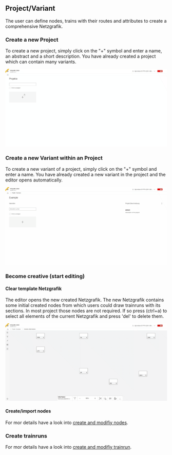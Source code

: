 ## Project/Variant

The user can define nodes, trains with their routes and attributes to create a comprehensive
Netzgrafik.

### Create a new Project

To create a new project, simply click on the "+" symbol and enter a name, an abstract and a short
description.
You have already created a project which can contain many variants.

![Create new project](./animated_images/compressed/29-01-2024-001-Create_new_project.gif)

### Create a new Variant within an Project

To create a new variant of a project, simply click on the "+" symbol and enter a name. You have
already created a new variant in the project and the editor opens automatically.

![Create new variant](./animated_images/compressed/29-01-2024-002-create_new_variant.gif)

### Become creative (start editing)

#### Clear template Netzgrafik

The editor opens the new created Netzgrafik. The new Netzgrafik contains some initial created nodes
from which users could draw trainruns with its sections. In most project those nodes are not
required. If so press (ctrl+a) to select all elements of the current Netzgrafik and press 'del' to
delete them.

![Create variant data](./animated_images/compressed/29-01-2024-003-clear_variant_data.gif)

#### Create/import nodes

For mor details have a look into [create and modifiy nodes](CREATE_NODES.md).

### Create trainruns

For mor details have a look into [create and modifiy trainrun](CREATE_TRAINRUN.md).


